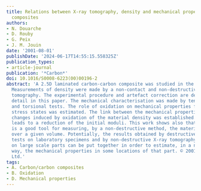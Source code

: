 ```yaml
---
title: Relations between X-ray tomography, density and mechanical properties in carbon–carbon
  composites
authors:
- N. Douarche
- D. Rouby
- G. Peix
- J. M. Jouin
date: '2001-08-01'
publishDate: '2024-06-17T14:55:15.558325Z'
publication_types:
- article-journal
publication: '*Carbon*'
doi: 10.1016/S0008-6223(00)00196-2
abstract: 'A 2.5D laminated carbon-carbon composite was studied in the present work.
  Measurements of density were made by a non-contact and non-destructive method: X-ray
  tomography. The experimental procedure and artefact correction are described in
  detail in this paper. The mechanical characterisation was made by tensile, compression,
  and torsional tests. The role of oxidation on mechanical properties for all these
  stress states was estimated. The link between the mechanical properties and the
  changes induced by oxidation of the material density was established. Overall, oxidation
  leads to a reduction of the initial moduli. This work shows also that X-ray tomography
  is a good tool for measuring, by a non-destructive method, the material density
  over a given volume. Potentially, the results obtained by destructive mechanical
  tests on laboratory specimens and by non-destructive X-ray tomography techniques
  on large scale parts can be put together in order to estimate, in a non-destructive
  way, the mechanical properties in some locations of that part. © 2001 Elsevier Science
  Ltd.'
tags:
- A. Carbon/carbon composites
- B. Oxidation
- D. Mechanical properties
---
```

